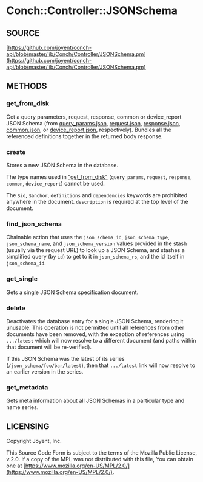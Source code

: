 # Conch::Controller::JSONSchema

## SOURCE

[https://github.com/joyent/conch-api/blob/master/lib/Conch/Controller/JSONSchema.pm](https://github.com/joyent/conch-api/blob/master/lib/Conch/Controller/JSONSchema.pm)

## METHODS

### get\_from\_disk

Get a query parameters, request, response, common or device\_report JSON Schema (from
[query_params.json](../json-schema/query_params.json), [request.json](../json-schema/request.json), [response.json](../json-schema/response.json), [common.json](../json-schema/common.json), or [device_report.json](../json-schema/device_report.json),
respectively). Bundles all the referenced definitions together in the returned body response.

### create

Stores a new JSON Schema in the database.

The type names used in ["get\_from\_disk"](#get_from_disk) (`query_params`, `request`, `response`, `common`,
`device_report`) cannot be used.

The `$id`, `$anchor`, `definitions` and `dependencies` keywords are prohibited anywhere in the
document. `description` is required at the top level of the document.

### find\_json\_schema

Chainable action that uses the `json_schema_id`, `json_schema_type`, `json_schema_name`, and
`json_schema_version` values provided in the stash (usually via the request URL) to look up a
JSON Schema, and stashes a simplified query (by `id`) to get to it in `json_schema_rs`, and
the id itself in `json_schema_id`.

### get\_single

Gets a single JSON Schema specification document.

### delete

Deactivates the database entry for a single JSON Schema, rendering it unusable. This operation
is not permitted until all references from other documents have been removed, with the
exception of references using `.../latest` which will now resolve to a different document (and
paths within that document will be re-verified).

If this JSON Schema was the latest of its series (`/json_schema/foo/bar/latest`), then that
`.../latest` link will now resolve to an earlier version in the series.

### get\_metadata

Gets meta information about all JSON Schemas in a particular type and name series.

## LICENSING

Copyright Joyent, Inc.

This Source Code Form is subject to the terms of the Mozilla Public License,
v.2.0. If a copy of the MPL was not distributed with this file, You can obtain
one at [https://www.mozilla.org/en-US/MPL/2.0/](https://www.mozilla.org/en-US/MPL/2.0/).
